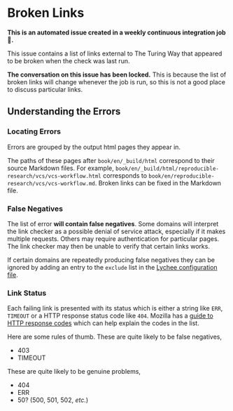 # Broken Links

**This is an automated issue created in a weekly continuous integration job 🤖.**

This issue contains a list of links external to The Turing Way that appeared to be broken when the check was last run.

**The conversation on this issue has been locked.**
This is because the list of broken links will change whenever the job is run, so this is not a good place to discuss particular links.

## Understanding the Errors

### Locating Errors

Errors are grouped by the output html pages they appear in.

The paths of these pages after `book/en/_build/html` correspond to their source Markdown files.
For example, `book/en/_build/html/reproducible-research/vcs/vcs-workflow.html` corresponds to `book/en/reproducible-research/vcs/vcs-workflow.md`.
Broken links can be fixed in the Markdown file.

### False Negatives

The list of error **will contain false negatives**.
Some domains will interpret the link checker as a possible denial of service attack, especially if it makes multiple requests.
Others may require authentication for particular pages.
The link checker may then be unable to verify that certain links works.

If certain domains are repeatedly producing false negatives they can be ignored by adding an entry to the `exclude` list in the [Lychee configuration file](https://github.com/the-turing-way/the-turing-way/blob/main/lychee.toml).

### Link Status

Each failing link is presented with its status which is either a string like `ERR`, `TIMEOUT` or a HTTP response status code like `404`.
Mozilla has a [guide to HTTP response codes](https://developer.mozilla.org/en-US/docs/Web/HTTP/Status) which can help explain the codes in the list.

Here are some rules of thumb.
These are quite likely to be false negatives,

- 403
- TIMEOUT

These are quite likely to be genuine problems,

- 404
- ERR
- 50? (500, 501, 502, _etc._)
